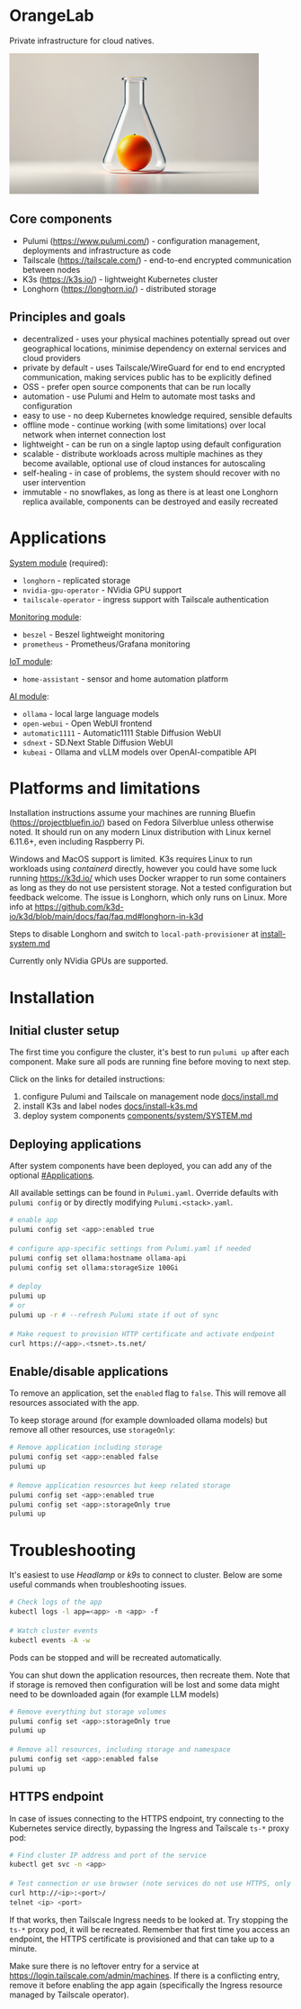 # OrangeLab

Private infrastructure for cloud natives.

<img src="docs/orange-lab-910-512.png" alt="OrangeLab logo" height="250"/>

## Core components

-   Pulumi (https://www.pulumi.com/) - configuration management, deployments and infrastructure as code
-   Tailscale (https://tailscale.com/) - end-to-end encrypted communication between nodes
-   K3s (https://k3s.io/) - lightweight Kubernetes cluster
-   Longhorn (https://longhorn.io/) - distributed storage

## Principles and goals

-   decentralized - uses your physical machines potentially spread out over geographical locations, minimise dependency on external services and cloud providers
-   private by default - uses Tailscale/WireGuard for end to end encrypted communication, making services public has to be explicitly defined
-   OSS - prefer open source components that can be run locally
-   automation - use Pulumi and Helm to automate most tasks and configuration
-   easy to use - no deep Kubernetes knowledge required, sensible defaults
-   offline mode - continue working (with some limitations) over local network when internet connection lost
-   lightweight - can be run on a single laptop using default configuration
-   scalable - distribute workloads across multiple machines as they become available, optional use of cloud instances for autoscaling
-   self-healing - in case of problems, the system should recover with no user intervention
-   immutable - no snowflakes, as long as there is at least one Longhorn replica available, components can be destroyed and easily recreated

# Applications

[System module](./components/system/SYSTEM.md) (required):

-   `longhorn` - replicated storage
-   `nvidia-gpu-operator` - NVidia GPU support
-   `tailscale-operator` - ingress support with Tailscale authentication

[Monitoring module](./components/monitoring/MONITORING.md):

-   `beszel` - Beszel lightweight monitoring
-   `prometheus` - Prometheus/Grafana monitoring

[IoT module](./components/iot/IOT.md):

-   `home-assistant` - sensor and home automation platform

[AI module](./components/ai/AI.md):

-   `ollama` - local large language models
-   `open-webui` - Open WebUI frontend
-   `automatic1111` - Automatic1111 Stable Diffusion WebUI
-   `sdnext` - SD.Next Stable Diffusion WebUI
-   `kubeai` - Ollama and vLLM models over OpenAI-compatible API

# Platforms and limitations

Installation instructions assume your machines are running Bluefin (https://projectbluefin.io/) based on Fedora Silverblue unless otherwise noted.
It should run on any modern Linux distribution with Linux kernel 6.11.6+, even including Raspberry Pi.

Windows and MacOS support is limited. K3s requires Linux to run workloads using _containerd_ directly, however you could have some luck running https://k3d.io/ which uses Docker wrapper to run some containers as long as they do not use persistent storage.
Not a tested configuration but feedback welcome. The issue is Longhorn, which only runs on Linux. More info at https://github.com/k3d-io/k3d/blob/main/docs/faq/faq.md#longhorn-in-k3d

Steps to disable Longhorn and switch to `local-path-provisioner` at [install-system.md](./components/system/SYSTEM.md#disable-longhorn)

Currently only NVidia GPUs are supported.

# Installation

## Initial cluster setup

The first time you configure the cluster, it's best to run `pulumi up` after each component. Make sure all pods are running fine before moving to next step.

Click on the links for detailed instructions:

1.  configure Pulumi and Tailscale on management node [docs/install.md](docs/install.md)
2.  install K3s and label nodes [docs/install-k3s.md](docs/install-k3s.md)
3.  deploy system components [components/system/SYSTEM.md](./components/system/SYSTEM.md)

## Deploying applications

After system components have been deployed, you can add any of the optional [#Applications](#applications).

All available settings can be found in `Pulumi.yaml`. Override defaults with `pulumi config` or by directly modifying `Pulumi.<stack>.yaml`.

```sh
# enable app
pulumi config set <app>:enabled true

# configure app-specific settings from Pulumi.yaml if needed
pulumi config set ollama:hostname ollama-api
pulumi config set ollama:storageSize 100Gi

# deploy
pulumi up
# or
pulumi up -r # --refresh Pulumi state if out of sync

# Make request to provision HTTP certificate and activate endpoint
curl https://<app>.<tsnet>.ts.net/
```

## Enable/disable applications

To remove an application, set the `enabled` flag to `false`. This will remove all resources associated with the app.

To keep storage around (for example downloaded ollama models) but remove all other resources, use `storageOnly`:

```sh
# Remove application including storage
pulumi config set <app>:enabled false
pulumi up

# Remove application resources but keep related storage
pulumi config set <app>:enabled true
pulumi config set <app>:storageOnly true
pulumi up
```

# Troubleshooting

It's easiest to use _Headlamp_ or _k9s_ to connect to cluster. Below are some useful commands when troubleshooting issues.

```sh
# Check logs of the app
kubectl logs -l app=<app> -n <app> -f

# Watch cluster events
kubectl events -A -w
```

Pods can be stopped and will be recreated automatically.

You can shut down the application resources, then recreate them. Note that if storage is removed then configuration will be lost and some data might need to be downloaded again (for example LLM models)

```sh
# Remove everything but storage volumes
pulumi config set <app>:storageOnly true
pulumi up

# Remove all resources, including storage and namespace
pulumi config set <app>:enabled false
pulumi up

```

## HTTPS endpoint

In case of issues connecting to the HTTPS endpoint, try connecting to the Kubernetes service directly, bypassing the Ingress and Tailscale `ts-*` proxy pod:

```sh
# Find cluster IP address and port of the service
kubectl get svc -n <app>

# Test connection or use browser (note services do not use HTTPS, only Ingress)
curl http://<ip>:<port>/
telnet <ip> <port>
```

If that works, then Tailscale Ingress needs to be looked at. Try stopping the `ts-*` proxy pod, it will be recreated. Remember that first time you access an endpoint, the HTTPS certificate is provisioned and that can take up to a minute.

Make sure there is no leftover entry for a service at https://login.tailscale.com/admin/machines. If there is a conflicting entry, remove it before enabling the app again (specifically the Ingress resource managed by Tailscale operator).
